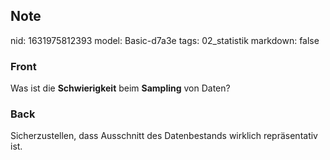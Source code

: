 ## Note
nid: 1631975812393
model: Basic-d7a3e
tags: 02_statistik
markdown: false

### Front
Was ist die <b>Schwierigkeit</b> beim <b>Sampling</b> von Daten?

### Back
Sicherzustellen, dass Ausschnitt des Datenbestands wirklich repräsentativ ist.
